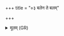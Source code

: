 +++
title = "०३ बलेन ते बलम्"

+++
<details><summary>मूलम् (GR)</summary>

बलेन ते बलं हन्मि  
तन्वा हन्मि ते तनुम् ।  
विषेण हन्मि ते विषम्  
अहे मृषीष्ठा मा जीवीः +++(see Kim 2014, 17; Bhatt. muriṣṭā, jīvīt)+++  
प्रत्यग् अभ्य् एतु त्वा विषम् ॥
</details>